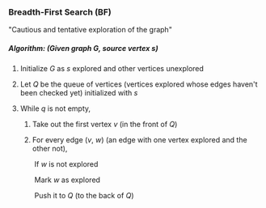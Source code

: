 ### Breadth-First Search (BF)

"Cautious and tentative exploration of the graph"

##### Algorithm: (Given graph $G$, source vertex $s$)

1. Initialize $G$ as $s$ explored and other vertices unexplored

2. Let $Q$ be the queue of vertices (vertices explored whose edges haven't been checked yet) initialized with $s$

3. While $q$ is not empty,

   1. Take out the first vertex $v$ (in the front of $Q$)

   2. For every edge ($v$, $w$) (an edge with one vertex explored and the other not),

      ​	If $w$ is not explored

      ​		Mark $w$ as explored

      ​		Push it to $Q$ (to the back of $Q$)

